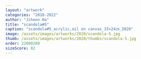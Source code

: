 ```yaml
---
layout: "artwork"
categories: "2018-2022"
author: "Jihoon Ha"
title: "scandola#5"
caption: "scandola#5_acrylic,oil on canvas_33×24㎝_2020"
image: /assets/images/artworks/2020/scandola-5.jpg
thumb: /assets/images/artworks/2020/thumbs/scandola-5.jpg
order: 22090209
sizeScore: 02
---
```

